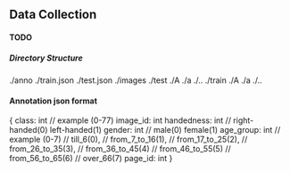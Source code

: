 ## Data Collection
#### TODO

##### Directory Structure
./anno
    ./train.json
    ./test.json
./images
    ./test
        ./A
        ./a
        ./..
    ./train
        ./A
        ./a
        ./..
#### Annotation json format
{
    class: int      // example (0-77)
    image_id: int
    handedness: int // right-handed(0) left-handed(1) 
    gender: int     // male(0) female(1)
    age_group: int  // example (0-7) 
                    // till_6(0), 
                    // from_7_to_16(1), 
                    // from_17_to_25(2), 
                    // from_26_to_35(3), 
                    // from_36_to_45(4) 
                    // from_46_to_55(5)
                    // from_56_to_65(6)
                    // over_66(7)
    page_id: int
}
